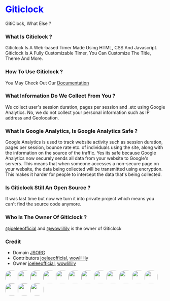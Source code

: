 <h1 style="color:blue">Giticlock</h1>

GitiClock, What Else ?

### What Is Giticlock ?
Giticlock Is A Web-based Timer Made Using HTML, CSS And Javascript. Giticlock Is A Fully Customizable Timer, You Can Customize The Title, Theme And More.

### How To Use Giticlock ? 
You May Check Out Our [Documentation](https://timer.js.org/docs)

### What Information Do We Collect From You ?
We collect user's session duration, pages per session and .etc using Google Analytics. No, we do not collect your personal information such as IP address and Geolocation.

### What Is Google Analytics, Is Google Analytics Safe ?
Google Analytics is used to track website activity such as session duration, pages per session, bounce rate etc. of individuals using the site, along with the information on the source of the traffic. Yes its safe because Google Analytics now securely sends all data from your website to Google's servers. This means that when someone accesses a non-secure page on your website, the data being collected will be transmitted using encryption. This makes it harder for people to intercept the data that's being collected.

### Is Giticlock Still An Open Source ?
It was last time but now we turn it into private project which means you can't find the source code anymore.


### Who Is The Owner Of Giticlock ?
[@joeleeofficial](mailto:tojoeleeofficial@gmail.com) and [@wowlillily](https://github.com/wowlillily) is the owner of Giticlock

### Credit

- Domain [JSORG](https://github.com/js-org)
- Contributors [joeleeofficial](https://github.com/joeleeofficial), [wowlillily](https://github.com/wowlillily)
- Owner [joeleeofficial](https://github.com/joeleeofficial), [wowlillily](https://github.com/wowlillily)


<div><img src="https://timer.js.org/gallery/giticlock.png" height="40px" width="40px" style="border-radius:15px"><img src="https://timer.js.org/gallery/giticlock.png" height="40px" width="40px" style="border-radius:15px"><img src="https://timer.js.org/gallery/giticlock.png" height="40px" width="40px" style="border-radius:15px"><img src="https://timer.js.org/gallery/giticlock.png" height="40px" width="40px" style="border-radius:15px"><img src="https://timer.js.org/gallery/giticlock.png" height="40px" width="40px" style="border-radius:15px"><img src="https://timer.js.org/gallery/giticlock.png" height="40px" width="40px" style="border-radius:15px"><img src="https://timer.js.org/gallery/giticlock.png" height="40px" width="40px" style="border-radius:15px"><img src="https://timer.js.org/gallery/giticlock.png" height="40px" width="40px" style="border-radius:15px"><img src="https://timer.js.org/gallery/giticlock.png" height="40px" width="40px" style="border-radius:15px"><img src="https://timer.js.org/gallery/giticlock.png" height="40px" width="40px" style="border-radius:15px"><img src="https://timer.js.org/gallery/giticlock.png" height="40px" width="40px" style="border-radius:15px"><img src="https://timer.js.org/gallery/giticlock.png" height="40px" width="40px" style="border-radius:15px"><img src="https://timer.js.org/gallery/giticlock.png" height="40px" width="40px" style="border-radius:15px"><img src="https://timer.js.org/gallery/giticlock.png" height="40px" width="40px" style="border-radius:15px"><img src="https://timer.js.org/gallery/giticlock.png" height="40px" width="40px" style="border-radius:15px">
</div>
